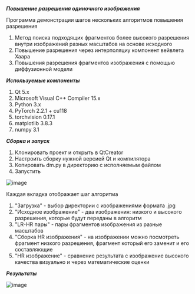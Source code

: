 ***Повышение разрешения одиночного изображения***

Программа демонстрации шагов нескольких алгоритмов повышения разрешения
1) Метод поиска подходящих фрагментов более высокого разрешения внутри изображений разных масштабов на основе исходного
2) Повышение разрешения через интерполяциу компонент вейвлета Хаара
3) Повышения разрешения фрагментов изображения с помощью диффузионной модели

***Используемые компоненты***

1) Qt 5.x
2) Microsoft Visual C++ Compiler 15.x
3) Python 3.x
4) PyTorch 2.2.1 + cu118
5) torchvision 0.17.1
6) matplotlib 3.8.3
7) numpy 3.1

***Сборка и запуск***
1) Клонировать проект и открыть в QtCreator
2) Настроить сборку нужной версией Qt и компилятора
3) Копировать dm.py в директорию с исполняемым файлом
4) Запустить

![image](https://github.com/FlamasterRu/sisr/assets/60773749/6d2fc39d-2633-46b0-84a1-c9518038c85c)

Каждая вкладка отображает шаг алгоритма
1) "Загрузка" - выбор директории с изображениями формата .jpg
2) "Исходное изображение" - два изображения: низкого и высокого разрешения, которые будут переданы в алгоритм
3) "LR-HR пары" - пары фрагментов изображения из разные масштабов
4) "Сборка HR изображения" - на изображении можно посмотреть фрагмент низкого разрешения, фрагмент который его заменит и его составляющие
5) "HR изображение" - сравнение результата с изображение высокого качества визуально и через математические оценки

***Результаты***

![image](https://github.com/FlamasterRu/sisr/assets/60773749/3df6583f-647d-4be4-9a53-12e1442bb6dd)

